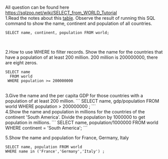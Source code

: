 All question can be found here https://sqlzoo.net/wiki/SELECT_from_WORLD_Tutorial </br>
1.Read the notes about this [table](https://sqlzoo.net/wiki/Read_the_notes_about_this_table.). Observe the result of running this SQL command to show the name, continent and population of all countries.
```
SELECT name, continent, population FROM world;
```
</br>

2.How to use WHERE to filter records. Show the name for the countries that have a population of at least 200 million. 200 million is 200000000, there are eight zeros.
```
SELECT name
  FROM world
 WHERE population >= 200000000
```
</br>
3.Give the name and the per capita GDP for those countries with a population of at least 200 million.
```
SELECT name, gdp/population FROM world
WHERE population > 200000000 ;
```
</br>
4.Show the name and population in millions for the countries of the continent 'South America'. Divide the population by 1000000 to get population in millions.
```
SELECT name, population/1000000 FROM world
WHERE continent = 'South America';
```
</br>

5.Show the name and population for France, Germany, Italy
```
SELECT name, population FROM world
WHERE name in ('France','Germany','Italy') ;

```

</br>





</br>





</br>





</br>





</br>





</br>





</br>
